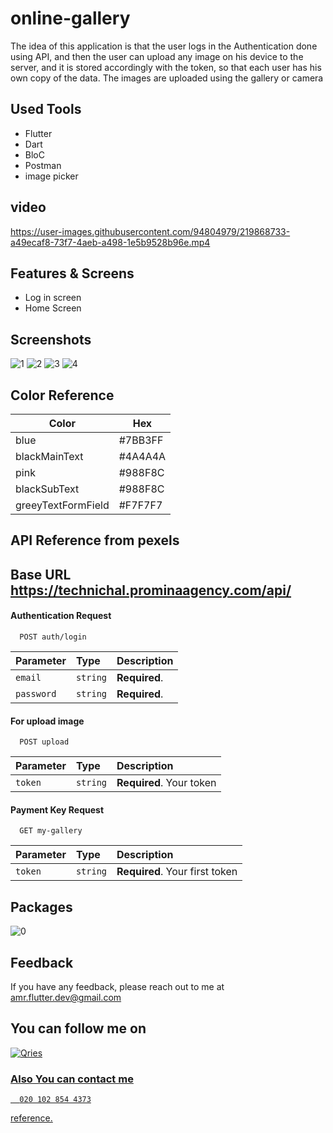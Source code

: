 # online-gallery

The idea of this application is that the user logs in the Authentication done using API, and then the user can upload any image on his device to the server, and it is stored accordingly with the token, so that each user has his own copy of the data. The images are uploaded using the gallery or camera

## Used Tools
- Flutter  
- Dart
- BloC
- Postman
- image picker

## video


https://user-images.githubusercontent.com/94804979/219868733-a49ecaf8-73f7-4aeb-a498-1e5b9528b96e.mp4



## Features & Screens

- Log in screen
- Home Screen

## Screenshots
![1](https://user-images.githubusercontent.com/94804979/219868298-6cdfd348-5e17-4040-a9df-7bbdb0c78de0.png)
![2](https://user-images.githubusercontent.com/94804979/219868304-105474ba-f251-4e0f-bbdc-a94d7dc6f88a.png)
![3](https://user-images.githubusercontent.com/94804979/219868311-b1252134-9e4c-434a-9253-4f21bd39a968.png)
![4](https://user-images.githubusercontent.com/94804979/219868318-c7a3aede-6ddb-4f3c-aa5a-00de082ec347.png)



## Color Reference

| Color             |Hex                                                                |
| ----------------- | ------------------------------------------------------------------ |
| blue | #7BB3FF|
| blackMainText | #4A4A4A |
| pink | #988F8C |
| blackSubText | #988F8C |
| greeyTextFormField | #F7F7F7 |



## API Reference from pexels
## Base URL https://technichal.prominaagency.com/api/


#### Authentication Request

```http
  POST auth/login 
```

| Parameter | Type     | Description                |
| :-------- | :------- | :------------------------- |
| `email` | `string` | **Required**. |
| `password` | `string` | **Required**.  |

#### For  upload image

```http
  POST upload
```

| Parameter | Type     | Description                       |
| :-------- | :------- | :-------------------------------- |
| `token` | `string` | **Required**. Your token |

#### Payment Key Request

```http
  GET my-gallery
```

| Parameter | Type     | Description                       |
| :-------- | :------- | :-------------------------------- |
| `token` | `string` | **Required**. Your first token |


## Packages
![0](https://user-images.githubusercontent.com/94804979/219868582-2acfaa80-f1ef-4712-ab1e-daa7586386d0.png)


## Feedback
If you have any feedback, please reach out to me at amr.flutter.dev@gmail.com

## You can follow me on 
<a href="https://www.linkedin.com/in/amr-hussein-51a141220/">
         <img alt="Qries" src="https://img.shields.io/badge/LinkedIn-0077B5?style=for-the-badge&logo=linkedin&logoColor=white"
         >
         
    
### Also You can contact  me 
```http
  020 102 854 4373
```

reference.
